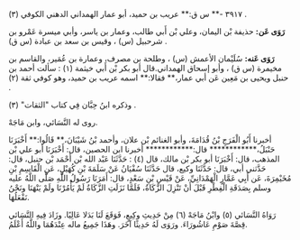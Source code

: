 ٣٩١٧ -** س ق:** عريب بن حميد، أبو عمار الهمداني الدهني الكوفي (٣) .

**رَوَى عَن:** حذيفة بْن اليمان، وعلي بْن أَبي طالب، وعمار بن ياسر، وأبي ميسرة عَمْرو بن شرحبيل (س) ، وقيس بن سعد بن عبادة (س ق) .

**رَوَى عَنه:** سُلَيْمان الأعمش (س) ، وطلحة بن مصرف، وعمارة بن عُمَير، والقاسم بن مخيمرة (س ق) ، وأبو إسحاق الهمداني.قال أبو بكر بْن أَبي خيثمة (١) : سألت أحمد بن حنبل ويحيى بن مَعِين عَن أبي عمار،** فقالا:** اسمه عريب بن حميد، وهو كوفي ثقة (٢) .

وذكره ابنُ حِبَّان فِي كتاب "الثقات" (٣) .

روى له النَّسَائي، وابن مَاجَهْ.

أخبرنا أَبُو الْفَرَجِ بْنُ قُدَامَةَ، وأبو الغنائم بْن علان، وأحمد بْنُ شَيْبَانَ،** قَالُوا:** أَخْبَرَنَا حَنْبَلُ،************ قال:************ أخبرنا ابن الحصين، قال: أَخْبَرَنَا أبو علي بْن المذهب، قال: أَخْبَرَنَا أبو بكر بْن مالك، قال (٤) : حَدَّثَنَا عَبْد الله بْن أَحْمَد بْن حنبل، قال: حَدَّثني أبي، قال: حَدَّثَنَا وكيع، قال حَدَّثَنَا سُفْيَانُ عَنْ سَلَمَةَ بْنِ كُهَيْلٍ، عَنِ الْقَاسِمِ بْنِ مُخَيْمِرَةَ، عَن أَبِي عَمَّارٍ الْهَمْدَانِيِّ، عَنْ قَيْسِ بْنِ سَعْدٍ، قال: أَمَرَنَا رَسُولُ اللَّهِ صَلَّى اللَّهُ عليه وسلم بِصَدَقَةِ الْفِطْرِ قَبْلَ أَنْ تَنْزِلَ الزَّكَاةُ، فَلَمَّا نَزَلَتِ الزَّكَاةُ لَمْ يَأْمُرْنَا ولَمْ يَنْهَنَا ونَحْنُ نَفْعَلُهَا.

رَوَاهُ النَّسَائي (٥) وابْنُ مَاجَهْ (٦) مِنْ حَدِيثِ وكِيعٍ، فَوَقَعَ لَنَا بَدَلا عَالِيًا. وزَادَ فِيهِ النَّسَائي قِصَّةَ صَوْمِ عَاشُورَاءَ. ورَوَى لَهُ حَدِيثًا آخَرَ. وهَذَا جَمِيعُ ماله عِنْدَهُمَا واللَّهُ أَعْلَمُ.